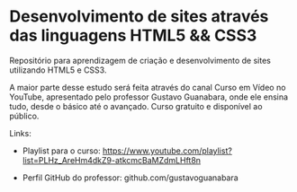 # Desenvolvimento de sites através das linguagens HTML5 && CSS3
 Repositório para aprendizagem de criação e desenvolvimento de sites utilizando HTML5 e CSS3.

 A maior parte desse estudo será feita através do canal Curso em Vídeo no YouTube, apresentado pelo professor Gustavo Guanabara, onde ele ensina tudo, desde o básico até o avançado. Curso gratuito e disponível ao público.

 Links:

 * Playlist para o curso: https://www.youtube.com/playlist?list=PLHz_AreHm4dkZ9-atkcmcBaMZdmLHft8n

 * Perfil GitHub do professor: github.com/gustavoguanabara
